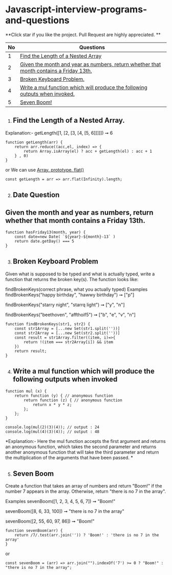 # Javascript-interview-programs-and-questions

**Click star if you like the project. Pull Request are highly appreciated. **

| No  | Questions |
| ------------- | ------------- |
|  1 |   [Find the Length of a Nested Array](#Find-the-Length-of-a-Nested-Array)|
|  2 |   [Given the month and year as numbers, return whether that month contains a Friday 13th. ](#Date-Question)|
|  3 |   [Broken Keyboard Problem. ](#Broken-Keyboard-Problem)|
|  4 |   [Write a mul function which will produce the following outputs when invoked. ](#Write-a-mul-function-which-will-produce-the-following-outputs-when-invoked)|
|  5 |   [Seven Boom!](#Seven-Boom)|

1. ## Find the Length of a Nested Array.

Explanation:- getLength([1, [2, [3, [4, [5, 6]]]]]) ➞ 6

``` 
function getLength(arr) {
	return arr.reduce((acc,el, index) => {
		return Array.isArray(el) ? acc + getLength(el) : acc + 1
	} , 0)
}
```

or We can use [Array. prototype. flat()](https://developer.mozilla.org/en-US/docs/Web/JavaScript/Reference/Global_Objects/Array/flat)

``` 
const getLength = arr => arr.flat(Infinity).length;
```

2. ## Date Question

## Given the month and year as numbers, return whether that month contains a Friday 13th. 

``` 
function hasFriday13(month, year) {
	const date=new Date( `${year}-${month}-13` )
	return date.getDay() === 5
}
```

3. ## Broken Keyboard Problem

Given what is supposed to be typed and what is actually typed, write a function that returns the broken key(s). The function looks like:

findBrokenKeys(correct phrase, what you actually typed)
Examples
findBrokenKeys("happy birthday", "hawwy birthday") ➞ ["p"]

findBrokenKeys("starry night", "starrq light") ➞ ["y", "n"]

findBrokenKeys("beethoven", "affthoif5") ➞ ["b", "e", "v", "n"]

``` 
function findBrokenKeys(str1, str2) {
	const str1Array = [...new Set(str1.split(''))]
	const str2Array = [...new Set(str2.split(''))]
	const result = str1Array.filter((item, i)=>{
		return !(item === str2Array[i]) && item
	})
	return result;
}

```

4. ## Write a mul function which will produce the following outputs when invoked

``` 
function mul (x) {
    return function (y) { // anonymous function
        return function (z) { // anonymous function
            return x * y * z;
        };
    };
}

console.log(mul(2)(3)(4)); // output : 24
console.log(mul(4)(3)(4)); // output : 48

```

*Explanation:- Here the mul function accepts the first argument and returns an anonymous function, which takes the second parameter and returns another anonymous function that will take the third parameter and return the multiplication of the arguments that have been passed. *

5. ## Seven Boom

Create a function that takes an array of numbers and return "Boom!" if the number 7 appears in the array. Otherwise, return "there is no 7 in the array". 

Examples
sevenBoom([1, 2, 3, 4, 5, 6, 7]) ➞ "Boom!"

sevenBoom([8, 6, 33, 100]) ➞ "there is no 7 in the array"

sevenBoom([2, 55, 60, 97, 86]) ➞ "Boom!"

```
function sevenBoom(arr) {
	return /7/.test(arr.join('')) ? 'Boom!' : 'there is no 7 in the array'
}
```

or

```
const sevenBoom = (arr) => arr.join("").indexOf('7') >= 0 ? "Boom!" : "there is no 7 in the array";
```
